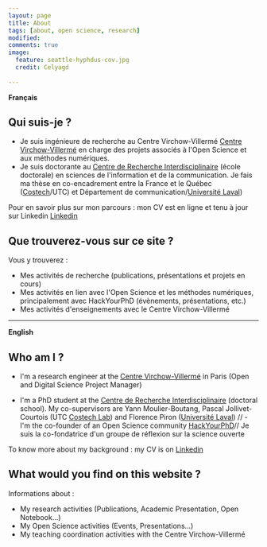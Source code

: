 ```yaml
---
layout: page
title: About 
tags: [about, open science, research]
modified:
comments: true
image:
  feature: seattle-hyphdus-cov.jpg
  credit: Celyagd
  
---
```


**Français**

## Qui suis-je ? 

- Je suis ingénieure de recherche au Centre Virchow-Villermé [Centre Virchow-Villermé](http://www.virchowvillerme.eu) en charge des projets associés à l'Open Science et aux méthodes numériques. 
- Je suis doctorante au [Centre de Recherche Interdisciplinaire](http://cri-paris.org/) (école doctorale) en sciences de l'information et de la communication. Je fais ma thèse en co-encadrement entre la France et le Québec ([Costech](http://www.utc.fr/costech/)/UTC) et Département de communication/[Université Laval](http://www2.ulaval.ca/en/home.html))

Pour en savoir plus sur mon parcours : mon CV est en ligne et tenu à jour sur Linkedin [Linkedin](https://www.linkedin.com/in/celyagrusondaniel)


## Que trouverez-vous sur ce site ? 

Vous y trouverez : 

- Mes activités de recherche (publications, présentations et projets en cours)
- Mes activités en lien avec l'Open Science et les méthodes numériques, principalement avec HackYourPhD (évènements, présentations, etc.)
- Mes activités d'enseignements avec le Centre Virchow-Villermé

*********************************************************************************************

**English**
## Who am I ? 

- I'm a research engineer at the [Centre Virchow-Villermé](http://www.virchowvillerme.eu) in Paris (Open and Digital Science Project Manager) 

- I'm a PhD student at the [Centre de Recherche Interdisciplinaire](http://cri-paris.org/) (doctoral school). My co-supervisors are Yann Moulier-Boutang, Pascal Jollivet-Courtois (UTC [Costech Lab](http://www.utc.fr/costech/)) and Florence Piron ([Université Laval](http://www2.ulaval.ca/en/home.html))
// - I'm the co-founder of an Open Science community [HackYourPhD](http://www.hackyourphd.org)// Je suis la co-fondatrice d'un groupe de réflexion sur la science ouverte

To know more about my background : my CV is on [Linkedin](https://www.linkedin.com/in/celyagrusondaniel) 

## What would you find on this website ? 

Informations about : 

- My research activities (Publications, Academic Presentation, Open Notebook...)
- My Open Science activities (Events, Presentations...)
- My teaching coordination activities with the Centre Virchow-Villermé

